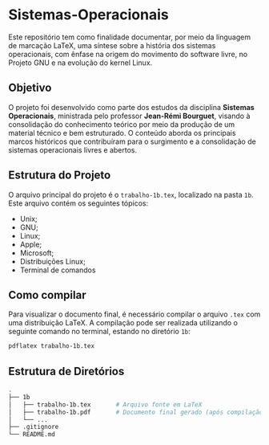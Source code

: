# Sistemas-Operacionais

Este repositório tem como finalidade documentar, por meio da linguagem de marcação LaTeX, uma síntese sobre a história dos sistemas operacionais, com ênfase na origem do movimento do software livre, no Projeto GNU e na evolução do kernel Linux.

## Objetivo

O projeto foi desenvolvido como parte dos estudos da disciplina **Sistemas Operacionais**, ministrada pelo professor **Jean-Rémi Bourguet**, visando à consolidação do conhecimento teórico por meio da produção de um material técnico e bem estruturado. O conteúdo aborda os principais marcos históricos que contribuíram para o surgimento e a consolidação de sistemas operacionais livres e abertos.

## Estrutura do Projeto

O arquivo principal do projeto é o `trabalho-1b.tex`, localizado na pasta `1b`. Este arquivo contém os seguintes tópicos:

- Unix;
- GNU;
- Linux;
- Apple;
- Microsoft;
- Distribuições Linux;
- Terminal de comandos

## Como compilar

Para visualizar o documento final, é necessário compilar o arquivo `.tex` com uma distribuição LaTeX. A compilação pode ser realizada utilizando o seguinte comando no terminal, estando no diretório `1b`:

```bash
pdflatex trabalho-1b.tex
```

## Estrutura de Diretórios

```bash
.
├── 1b
│   ├── trabalho-1b.tex       # Arquivo fonte em LaTeX
│   ├── trabalho-1b.pdf       # Documento final gerado (após compilação)
│   └── ...
├── .gitignore
└── README.md                 
```
 